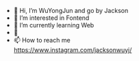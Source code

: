 - 👋 Hi, I’m WuYongJun and go by Jackson
- 👀 I’m interested in Fontend
- 🌱 I’m currently learning Web
- 💞️ 
- 📫 How to reach me   
https://www.instagram.com/jacksonwuyj/

<!---
wuyongjun0811/wuyongjun0811 is a ✨ special ✨ repository because its `README.md` (this file) appears on your GitHub profile.
You can click the Preview link to take a look at your changes.
--->

